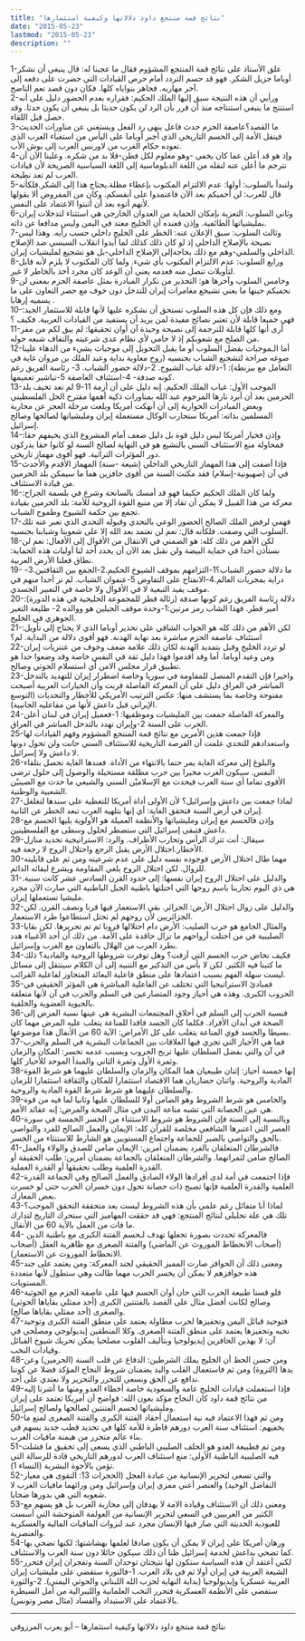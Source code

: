 ```yaml
---
title: "نتائج قمة منتجع داود دلالاتها وكيفية استثمارها"
date: "2015-05-23"
lastmod: "2015-05-23"
description: ""
---
```

1-علق الأستاذ على نتائج قمة المنتجع المشؤوم فقال ما عجبنا له: قال ينبغي أن نشكر أوباما جزيل الشكر. فهو قد حسم التردد أمام حرص القيادات التي حضرت على دفعه إلى آخر مهاربه. فجاهر بنواياه كلها. فكان دون قصد نعم الناصح.  
2-ورأيي أن هذه النتيجة سبق إليها الملك الحكيم: فقراره بعدم الحضور دليل على أنه استنتج ما ينبغي استنتاجه منذ أن قرر بأن الرد لن يكون حديثا بل ينبغي أن يكون حدثا. وقد حصل قبل اللقاء.  
3-ما القصد؟عاصفة الحزم حدث فاعل ينهي رد الفعل ويستغني عن مناورات الحديث فينقل الأمة إلى الحسم التاريخي الذي أجبر أوباما على اليأس من استغباء العرب الذي تعوده حكام الغرب من لاورنس العرب إلى بوش الأب.  
4-وإذ هو قد أعلن عما كان يخفي -وهو معلوم لكل فطن-فلا بد من شكره. وعلينا الآن أن نترجم ما أعلن عنه لنقله من اللغة الدبلوماسية إلى اللغة السياسية الصريحة لأن قيادات العرب لم تعد نطيحة.  
5-ولنبدأ بالسلوب: أولها: عدم الالتزام المكتوب بإعطاء مظلة.يحتاج هذا إلى الشكر.فلكأنه قال للعرب: لن أحميكم بعد الآن فاعتمدوا على أنفسكم. وكان من المفروض ألا يقولها لأنهم أتوه بعد أن أثبتوا الاعتماد على النفس.  
6-وثاني السلوب: التعزية بإمكان الحماية من العدوان الخارجي هي استثناء لتدخلات إيران بمليشياتها الطائفية. وإذن فعنده أن الخليج معتد في اليمن وليس مدافعا عن ذاته.  
7-وثالث السلوب: سبق الإعلان عنه: الخطر على الخليج داخلي حسب رأيه. وهذا ليس نصيحة بالإصلاح الداخلي إذ لو كان ذلك كذلك لما أيدوا انقلاب السيسي ضد الإصلاح الداخلي والسلمي-وهم مع ذلك بحاجةإلى الإصلاح الداخلي-بل هو تشجيع لمليشيات إيران.  
8-ورابع السلوب: عدم الالتزام المكتوب بأي شيء. ولما كان المكتوب لا يلزم لأنه قابل لتأويلات تنصل منه فعدمه يعني أن الوعد كان مجرد أخذ بالخاطر لا غير.  
9-وخامس السلوب وآخرها هو: التحذير من تكرار المبادرة بمثل عاصفة الحزم بمعنى لن نحميكم حينها ما يعني تشيجع مغامرات إيران للتدخل دون خوف مع حصر التعاون على ما يسميه إرهابا .  
10-ومع ذلك فإن كل هذه السلوب تستحق أن نشكره عليها لأنها قابلة للاستثمار الجيد: فهي جميعا قابلة لأن تعتبر نصائح مفيدة لمن يريد أن يستفيد من القيادات العربية. فكيف ؟  
11-أرى أنها كلها قابلة للترجمة إلى نصيحة وحيدة آن أوان تحقيقها: لم يبق لكم من مفر من الصلح مع شعوبكم إذ لا حامي لأي نظام عدى شرعيته والتفاف شبعه حوله.  
12-أما الـموجبات بفضل السلوب أو ما يقبل التحويل إلى موجبات بشيء من الدهاء علينا صوغه صراحة لتشجيع الشباب بجنسيه (روح معاوية بداية وعبد الملك بن مروان غاية في التعامل مع بيزنطة): 1-دلالة غياب الشيوخ. 2-دلالة حضور الشباب. 3- رئاسة الفريق رغم كونه صدفة- 4-استئناف العاصفة 5-تباشير تعميمها.  
13-الموجب الأول: غياب الملك الحكيم. إنه دليل على أن أزمة 11-9 لم تعد تخيف بلد الحرمين بعد أن أبرد نارها المرحوم عبد الله بمناورات ذكية أهمها مقترح الحل الفلسطيني وبعض المبادرات الحوارية إلى أن أنهكت أمريكا وبلغت مرحلة العجز عن محاربة المسلمين بذاته: أمريكا ستحارب الوكال مستعملة إيران ومليشياتها لصالحها وصالح إسرائيل.  
14-وإذن فخيار أمريكا ليس دليل قوة بل دليل ضعف أمام المشروع الذي يخيفهم حقا: فمحاولة منع الاستئناف السني بالتشيع هو في النهاية لصالح السنة لو كانوا حقا يدركون دور المؤثرات التراثية. فهو أقوى مهماز تاريخي.  
15-فإذا أضفت إلى هذا المهماز التاريخي الداخلي (شيعة -سنة) المهماز الأقدم والأحدث في آن (صهيونية-إسلام) فقد مكنت السنة من أقوى حافزين هما ما سيمكن بلد الحرمين من قيادة الاستئناف.  
16-ولما كان الملك الحكيم حكيما فهو قد أمسك بالسانحة وشرع في بلسمة الجراح: معركة من هذا القبيل لا يمكن أن تقاد إلا من منبع القوة الروحية للأمة: بلد الحرمين بقيادة تجمع بين حكمة الشيوخ وطموح الشباب.  
17-فهمي لرفض الملك الصالح الحضور الوعي بالتحدي وقبوله التحدي الذي تعبر عنه تلك السلوب التي وصفت. فلكأنه قال: نعم لن نعتمد بعد الله إلا على شعوبنا وشبابنا بجنسيه.  
18-لكن الأهم من ذلك كله: هو الضمني في الانتقال من الأقوال إلى الأفعال: نعم لن نستأذن أحدا في حماية البيضة ولن نقبل بعد الآن أن يحدد أحد لنا أوليات هذه الحماية: نطاق فعلنا الأرض العربية.  
19- ما دلالة حضور الشباب؟1-التزامهم بموقف الشيوخ الحكيم.2-الجمع بين الثقافتين.3-دراية بمجريات العالم.4-الانفتاح على التفاوض 5-عنفوان الشباب. لم نر أحدا منهم في موقف يفيد التبعية لا في الأقوال ولا خاصة في التعبير الجسدي.  
20-دلالة رئاسة الفريق رغم كونها صدفة (رئالة قطر للمجموعة الخليجية في هذه الدورة): أمير قطر. فهذا الشاب رمز مرتين:1-وحدة موقف الجيلين هو ووالده 2- طليعة التغير الجوهري في الخليج.  
21-لكن الأهم من ذلك كله هو الجواب الشافي على تحذير أوباما الذي لا يحتاج إلى تأويل: استئناف عاصفة الحزم مباشرة بعد نهاية الهدنة. فهو أقوى دلالة من البداية. لم؟  
22-لو تردد الخليج وقبل بتمديد الهدنة لكان ذلك علامة ضعف وخوف من عنتريات إيران ومن وعيد أوباما. أما وقد اقدموا فهذا دليل ثقة في النفس خاصة وقد وضعوا حدا هو تطبيق قرار مجلس الامن أي استسلام الحوثي وصالح.  
23-واخيرا فإن التقدم المتصل للمقاومة في سوريا وخاصة اضطرار إيران للتهديد بالتدخل المباشر في العراق دليل على أن المعركة الفاصلة قربت وأن الخيارات العربية أصبحت مفتوحة وخاصة بما يستشف منها: عكس الترتيب الأمريكي للأخطار والتحديات (التوسع الإيراني قبل داعش لأنها من مفاعليه الجانبية).  
24-والمعركة الفاصلة جمعت بين المليشيات وموظفيها: 1-فعميل إيران في لبنان أعلن الحرب على السنة 2-وإيران تهدد بالتدخل المباشر في العراق.  
25-فإذا جمعت هذين الأمرين مع نتائج قمة المنتجع المشؤوم وفهم القيادات لها واستعدادهم للتحدي علمت أن الفرصة التاريخية للاستئناف السني حانت ولن تحول دونها لا داعش ولا إسرائيل.  
26-والبلوغ إلى معركة الغاية يمر حتما بالانتهاء من الأداة. فعندها الغاية تحصل بتلقاء النفس. سيكون الغرب مخيرا بين حرب مطلقة مستحيلة والوصول إلى حلول ترضى الأقوى تماما أي سنة العرب فيحدث مع الإسلاميْن السني والشيعي ما حدث مع الصينيْن الشعبية والوطنية.  
27-لماذا جمعت بين داعش وإسرائيل؟ لأن الأولى أداة أمريكا للتغطية على سندها لتغلغل إيران في أرض السنة فتحقق الغاية: أي إنها بتلهية العرب تبعد الخطر عن الثانية.  
28-وإذن فالحسم مع إيران ومليشياتها والأنظمة العميلة هو الأولوية يليها الحسم مع داعش فتبقى إسرائيل التي ستضطر لحلول وسطى مع الفلسطينين.  
29-سيقال: أنت تترك الرأس وتحارب الأطراف. والرد: الاستراتيجية تحديد منازل الأخطار.احتلال الأرض يقبل الرجع واحتلال الروح لا رجعة فيه.  
30-مهما طال احتلال الأرض فوجوده نفسه دليل على عدم شرعيته ومن ثم على قابليته للزوال. لكن احتلال الروح يلغي المقاومة ويشرع لبقائه الدائم.  
31-والدليل على احتلال الروح إيران نفسها: إلى حدود القرن السادس عشر كانت سنية. هي ذي اليوم تحاربنا باسم روحها التي احتلتها باطنية الجبل الباطنية التي صارت الآن مجرد مليشيا تستعملها إيران.  
32-والدليل على زوال احتلال الأرض: الجزائر. بقي الاستعمار فيها قرنا ونصف القرن. لكن الجزائريين لأن روحهم لم تحتل استطاعوا طرد الاستعمار.  
33-والمثال الجامع هو حرب الصليب: الأرض دام احتلالها قرونا ثم تم تحريرها. لكن بقايا الصليبية في من احتلت أرواحهم ما تزال حاقدة على الأمة. من ذلك أن أحد الأغبياء هدد بطرد العرب من الهلال بالتعاون مع الغرب وإسرائيل.  
34-فكيف تخاض حرب الحسم التي أزفت؟ وهل توفرت شروطها الروحية والمادية؟ ذلك ما كتبنا فيه الكثير. لكن لا بأس من التذكير مع التنبيه إلى أن الكلام سينتقل إلى مسائل ليست سهلة الفهم بسبب اعتمادها على منطق فاعلية البعائد المتجاوز لفاعلية القرائب.  
35-فمبادئ الاستراتيجيا التي تختلف عن الفاعلية المباشرة هي المؤثر الحقيقي في الحروب الكبرى. وهذه هي أحياز وجود المتصارعين في السلم والحرب في آن لأنها متعلقة بالحيوية العضوية والخلقية.  
36-فنسبة الحرب إلى السلم في أخلاق المجتمعات البشرية هي عينها نسبة المرض إلى الصحة في أبدان الأفراد. فكلما كان الجسد فاقدا للمناعة يتغلب عليه المرض مهما كان بسيطا والجسد قوي المناعة يتغلب على كل الأمراض: الآية 60 من الأنفال هذا موضوعها.  
37-فما هي الأحياز التي تجري فيها العلاقات بين الجماعات البشرية في السلم والحرب في آن والتي بفضل السلطان عليها تربح الحروب وبسبب عدمه تخسر: المكان والزمان وثمرة الأول وثمرة الثاني والمبدأ الموحد للأحياز كلها.  
38-إنها خمسة أحياز: إثنان طبيعيان هما المكان والزمان والسلطان عليهما هو شرط القوة المادية والروحية. واثنان حضاريان هما الاقتصاد استثمارا للمكان والثقافة استثمارا للزمان والسلطان عليهما هو شرط شرط القوة المادية والروحية.  
39-والخامس هو شرط الشروط وهو الضامن أولا للسلطان عليها وثانيا لما فيه من قوة هي عين الحصانة التي تشبه مناعة البدن في مثال الصحة والمرض: إنه عقائد الأمم.  
40-وبالنسبة إلى السنة فإن الشروط هو شروط الاستثناء من الخسر الخمسة في سورة العصر التي اعتبرها الشافعي مخلصة للقرآن كله: الإيمان والعمل الصالح للفرد والتواصي بالحق والتواصي بالصبر للجماعة واجتماع المستويين هو الشارط للاستنثاء من الخسر.  
41-فالشرطان المتعلقان بالفرد يضمنان أمرين: الإيمان ضامن للصدق والولاء والعمل الصالح ضامن لثمراتهما. والشرطان المتعلقان بالجماعة يضمنان أمرين: طلب الحقيقة أو القدرة العلمية وطلب تحقيقها أو القدرة العملية.  
42-فإذا اجتمعت في أمة لدى أفرادها الولاء الصادق والعمل الصالح وفي الجماعة القدرة العلمية والقدرة العلمية فإنها تصبح ذات حصانة تحول دون خسران الحرب حتى لو خسرت بعض المعارك.  
43-لماذا أنا متفائل رغم علمي بأن هذه الشروط ليست بعد متحققة التحقق الموجب؟ تلك هي علة تحليلي لنتائج المنتجع: فهي قد حققت المهاميز التي ستحرك التاريخ لتدارك ما فات من العمل بالآية 60 من الأنفال.  
44- فالمعركة تحددت بصورة تجعلها تهدف لـحسم الفتنة الكبرى مع باطنية الدين (أصحاب الانحطاط الموروث عن الماضي) والفتنة الصغرى مع ظاهرية العقل (أصحاب الانحطاط الموروث عن الاستعمار).  
45-ومعنى ذلك أن الحوافز صارت المميز الحقيقي لجند المعركة: ومن يعتمد على جند هذه حوافزهم لا يمكن أن يخسر الحرب مهما طالت وهي ستطول لأنها متعددة المستويات.  
46-فلو قسنا طبيعة الحرب التي حان أوان الحسم فيها على عاصفة الحزم مع الحوثية وصالح لكانت أفضل مثال على القصد بالفتنتين الكبرى (أحد ممثلي بقاياها الحوثي) والصغرى (أحد ممثلي بقاياها صالح).  
47-فتوحيد قبائل اليمن وتحفيزها لحرب مطاولة يعتمد على منطق الفتنة الكبرى وتوحيد نخبه وتحفيزها يعتمد على منطق الفتنة الصغرى. وكلا المنطقين إيديولوجي ومصلحي في آن: لا بهذين الحافزين إيديولوجيا وبتأليف القلوب مصلحيا يمكن تحريك شيوخ القبائل وقيادات النخب.  
48-ومن حسن الحظ أن الخليج يملك الشرطين: الدفاع عن قلب السنة (الحرمين) وعن يدها (الثروة) ومن ثم فاستعمال القلب واليد يضمنان شروط النجاح المؤكد فضلا عن كوننا ندافع عن الحق ونسعى للتحرر والتحرير ولا نعتدي على أحد.  
49-فإذا استعملت قيادات الخليج عامة والسعودية خاصة أخطاء العدو ومنها ما أشرنا إليه من نتائج قمة داود كان النجاح مؤكد بعون الله: فواضح أن أمريكا تعتمد على إيران ومليشياتها لحسم الفتنتين لصالحها ولصالح إسرائيل.  
50-ومن ثم فهذا الاعتماد فيه نية استعمال أحقاد الفتنة الكبرى والفتنة الصغرى لمنع ما يخفيهم: استئناف سنة العرب دورهم قاطرة للأمة كلها في تحديد قطب جديد يسهم في بناء عالم متحرر من هيمنة مافيات الغرب.  
51-ومن ثم فطبيعة العدو هو الحلف الصليبي الباطني الذي يسعى إلى تحقيق ما فشلت فيه الصليبية الباطنية الأولى: منع استئناف العرب لدورهم التاريخي قادة للرسالة التي تؤمن بالأخوة البشرية (النساء 1).  
52-والتي تسعى لتحرير الإنسانية من عبادة العجل (الحجرات 13: التقوى هي معيار التفاضل الوحيد) والعنصر أعني ممزي إيران وإسرائيل ومن ورائهما مافيات الغرب لا شعوبه التي هي بدورها ضحايا.  
53-ومعنى ذلك أن الاستئناف وقيادة الامة لا يهدفان إلى محاربة الغرب بل هو يسهم مع الكثير من الغربيين في السعي لتحرير الإنسانية من العولمة المتوحشة التي أسست للعبودية الحديثة التي صار فيها الإنسان مجرد عبد لنزوات المافيات المالية والعسكرية والعنصرية.  
54-ورهان أمريكا على إيران لا يمكن أن يكون صادقا لعلمها بهشاشتها: لكنها تضحي بها كما تضحي بداعش لخدمة إسرائيل ظنا أن ذلك سيكون حائلا دون سنة العرب والاستئناف.  
55-لكني أعتقد أن هذه السياسة ستكون لها نتيجتان توحدان السنة وتفجران إيران فتحرر الشيعة العربية في إيران أولا ثم في بلاد العرب. 1-فالثورة ستقضي على مليشيات إيران العربية عسكريا وإيديولوجيا (بداية النهاية لحزب الله اللبناني والحوثي اليمني). 2-والثورة ستقضي على الأنظمة العسكرية فتحرر النخب العلمانية والليبرالية من أمل السيطرة بالاعتماد على الاستبداد والفساد (مثال مصر وتونس).

---

نتائج قمة منتجع داود دلالاتها وكيفية استثمارها – أبو يعرب المرزوقي

###